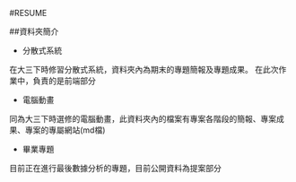 #RESUME

##資料夾簡介
- 分散式系統

在大三下時修習分散式系統，資料夾內為期末的專題簡報及專題成果。
在此次作業中，負責的是前端部分

- 電腦動畫

同為大三下時選修的電腦動畫，此資料夾內的檔案有專案各階段的簡報、專案成果、專案的專屬網站(md檔)

- 畢業專題

目前正在進行最後數據分析的專題，目前公開資料為提案部分

